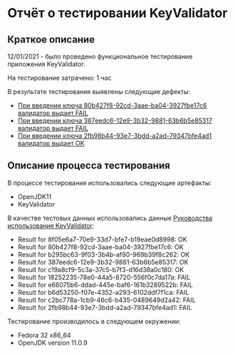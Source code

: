 # Отчёт о тестировании KeyValidator

## Краткое описание

12/01/2021 - было проведено функциональное тестирование приложения KeyValidator.

На тестирование затрачено: 1 час

В результате тестирования выявлены следующие дефекты:
* [При введении ключа 80b427f8-92cd-3aae-ba04-3927fbe17c6 валидатор выдает FAIL](https://github.com/YuliyaMuraveva/lesson-1.1/issues/1#issue-784059326)
* [При введении ключа 387eedc6-12e9-3b32-9881-63b6b5e85317 валидатор выдает FAIL](https://github.com/YuliyaMuraveva/lesson-1.1/issues/2#issue-784063053)
* [При введении ключа 2fb98b44-93e7-3bdd-a2ad-79347bfe4ad1 валидатор выдает OK](https://github.com/YuliyaMuraveva/lesson-1.1/issues/3#issue-784064472)

## Описание процесса тестирования

В процессе тестирования использовались следующие артефакты:
* OpenJDK11
* KeyValidator


В качестве тестовых данных использовались данные [Руководства использования KeyValidator](https://github.com/netology-code/javaqa-homeworks/blob/master/intro/user-manual.md):
* Result for 8f05e6a7-70e9-33d7-bfe7-b19eae0d8998: OK
* Result for 80b427f8-92cd-3aae-ba04-3927fbe17c6: OK
* Result for b295bc63-9f03-3b4b-af80-969b39f8c262: OK
* Result for 387eedc6-12e9-3b32-9881-63b6b5e85317: OK
* Result for c19a8cf9-5c3a-37c5-b7f3-d16d38a0c180: OK
* Result for 18252235-78e0-44a5-8720-556f0c7da17a: FAIL
* Result for e66075b6-ddad-445e-baf6-161b3289522b: FAIL
* Result for b6d53250-f07e-4352-a293-6102ddf7f1ca: FAIL
* Result for c2bc778a-1cb9-46c6-b435-0489649d2a42: FAIL
* Result for 2fb98b44-93e7-3bdd-a2ad-79347bfe4ad1: FAIL

Тестирование производилось в следующем окружении:
* Fedora 32 x86_64
* OpenJDK version 11.0.9
